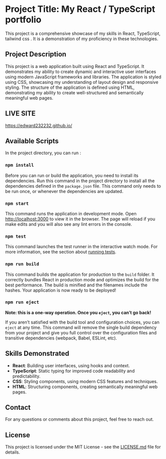 # Project Title: My React / TypeScript portfolio 

This project is a comprehensive showcase of my skills in React, TypeScript, tailwind css . It is a demonstration of my proficiency in these technologies.

## Project Description

This project is a web application built using React and TypeScript. It demonstrates my ability to create dynamic and interactive user interfaces using modern JavaScript frameworks and libraries. The application is styled using CSS, showcasing my understanding of layout design and responsive styling. The structure of the application is defined using HTML, demonstrating my ability to create well-structured and semantically meaningful web pages.

## LIVE SITE
https://edward232232.github.io/

## Available Scripts

In the project directory, you can run :

### `npm install`

Before you can run or build the application, you need to install its dependencies. Run this command in the project directory to install all the dependencies defined in the `package.json` file. This command only needs to be run once, or whenever the dependencies are updated.

### `npm start`

This command runs the application in development mode. Open [http://localhost:3000](http://localhost:3000) to view it in the browser. The page will reload if you make edits and you will also see any lint errors in the console.

### `npm test`

This command launches the test runner in the interactive watch mode. For more information, see the section about [running tests](https://facebook.github.io/create-react-app/docs/running-tests).

### `npm run build`

This command builds the application for production to the `build` folder. It correctly bundles React in production mode and optimizes the build for the best performance. The build is minified and the filenames include the hashes. Your application is now ready to be deployed!

### `npm run eject`

**Note: this is a one-way operation. Once you `eject`, you can’t go back!**

If you aren’t satisfied with the build tool and configuration choices, you can `eject` at any time. This command will remove the single build dependency from your project and give you full control over the configuration files and transitive dependencies (webpack, Babel, ESLint, etc).

## Skills Demonstrated

- **React**: Building user interfaces, using hooks and context.
- **TypeScript**: Static typing for improved code readability and predictability.
- **CSS**: Styling components, using modern CSS features and techniques.
- **HTML**: Structuring components, creating semantically meaningful web pages.

## Contact

For any questions or comments about this project, feel free to reach out.

## License

This project is licensed under the MIT License - see the [LICENSE.md](LICENSE.md) file for details.
